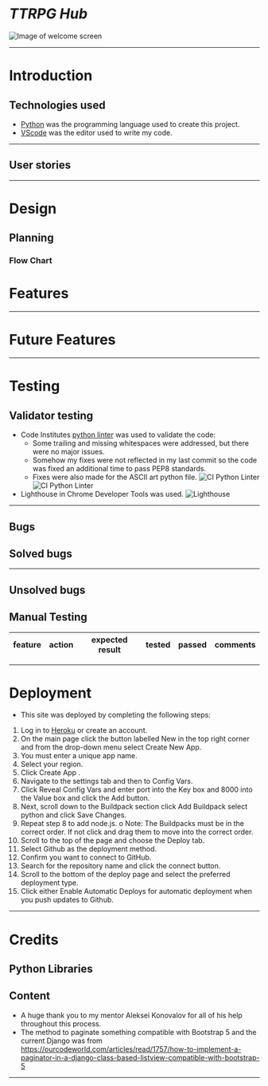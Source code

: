 # _TTRPG Hub_ 


![Image of welcome screen](assets/images/welcome-hangman.png)

---
# Introduction

## Technologies used
- [Python](https://www.python.org/) was the programming language used to create this project.
- [VScode](https://code.visualstudio.com/) was the editor used to write my code.

---

## User stories

---

# Design 


## Planning

### Flow Chart


# Features


---

# Future Features

---

# Testing

## Validator testing

* Code Institutes [python linter](http://pep8ci.herokuapp.com/) was used to validate the code:
    - Some trailing and missing whitespaces were addressed, but there were no major issues. 
    - Somehow my fixes were not reflected in my last commit so the code was fixed an additional time to pass PEP8 standards.
    - Fixes were also made for the ASCII art python file.
![CI Python Linter](assets/images/run-linter-2.png)
![CI Python Linter](assets/images/ascii-linter-2.png)
* Lighthouse in Chrome Developer Tools was used.
![Lighthouse](assets/images/lighthouse-hangman.png)


---

## Bugs

## Solved bugs

---

## Unsolved bugs

## Manual Testing

| feature | action | expected result | tested | passed | comments |
| --- | --- | --- | --- | --- | --- |

---

# Deployment

* This site was deployed by completing the following steps:

1. Log in to [Heroku](https://id.heroku.com) or create an account.
2. On the main page click the button labelled New in the top right corner and from the drop-down menu select Create New App.
3. You must enter a unique app name.
4. Select your region.
5. Click Create App .
6. Navigate to the settings tab and then to Config Vars.
7. Click Reveal Config Vars and enter port into the Key box and 8000 into the Value box and click the Add button.
8. Next, scroll down to the Buildpack section click Add Buildpack select python and click Save Changes.
9. Repeat step 8 to add node.js. o Note: The Buildpacks must be in the correct order. If not click and drag them to move into the correct order.
10. Scroll to the top of the page and choose the Deploy tab.
11. Select Github as the deployment method.
12. Confirm you want to connect to GitHub.
13. Search for the repository name and click the connect button.
14. Scroll to the bottom of the deploy page and select the preferred deployment type.
15. Click either Enable Automatic Deploys for automatic deployment when you push updates to Github.

---
# Credits

## Python Libraries


## Content
- A huge thank you to my mentor Aleksei Konovalov for all of his help throughout this process.
- The method to paginate something compatible with Bootstrap 5 and the current Django was from https://ourcodeworld.com/articles/read/1757/how-to-implement-a-paginator-in-a-django-class-based-listview-compatible-with-bootstrap-5 


---


